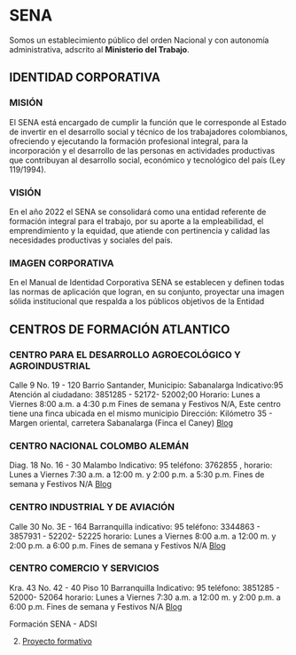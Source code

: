 # SENA
Somos un establecimiento público del orden Nacional y con autonomía administrativa, adscrito al **Ministerio del Trabajo**.

## IDENTIDAD CORPORATIVA

### MISIÓN
El SENA está  encargado de cumplir la función que le corresponde al Estado de invertir en el desarrollo social y técnico de los trabajadores colombianos, ofreciendo y ejecutando la formación profesional integral, para la incorporación y el desarrollo de las personas en actividades productivas que contribuyan al desarrollo social, económico y tecnológico del país (Ley 119/1994).​

### VISIÓN
En el año 2022 el SENA se consolidará como una entidad referente de formación integral para el trabajo, por su aporte a la empleabilidad, el emprendimiento y la equidad, que atiende con pertinencia y calidad las necesidades productivas y sociales del país.

### IMAGEN CORPORATIVA

En el Manual de Identidad Corporativa SENA se establecen y definen todas las normas de aplicación que logran, en su conjunto, proyectar una imagen sólida institucional que respalda a los públicos objetivos de la Entidad

## CENTROS DE FORMACIÓN ATLANTICO

### CENTRO PARA EL DESARROLLO AGROECOLÓGICO Y AGROINDUSTRIAL
Calle 9 No. 19 - 120 Barrio Santander, Municipio: Sabanalarga
Indicativo:95
Atención al ciudadano: 3851285 - 52172- 52002;00
Horario: Lunes a Viernes 8:00 a.m. a 4:30 p.m
Fines de semana y Festivos N/A,
Este centro tiene una finca ubicada en el mismo municipio Dirección: Kilómetro 35 - Margen oriental, carretera Sabanalarga (Finca el Caney)
[Blog](https://cedagro.blogspot.com/)

### CENTRO NACIONAL COLOMBO ALEMÁN
Diag. 18 No. 16 - 30 Malambo
Indicativo: 95
teléfono: 3762855 ,
horario: Lunes a Viernes 7:30 a.m. a 12:00 m. y 2:00 p.m. a 5:30 p.m. Fines de semana y Festivos N/A
[Blog](https://centronalcolomboaleman.blogspot.com/)

### CENTRO INDUSTRIAL Y DE AVIACIÓN
Calle 30 No. 3E - 164 Barranquilla
indicativo: 95
teléfono: 3344863 - 3857931 - 52202- 52225
horario: Lunes a Viernes 8:00 a.m. a 12:00 m. y 2:00 p.m. a 6:00 p.m. Fines de semana y Festivos N/A
[Blog](https://industrialyaviacionatlco.blogspot.com/)

### CENTRO COMERCIO Y SERVICIOS​
Kra. 43 No. 42 - 40 Piso 10 Barranquilla
Indicativo: 95
teléfono: 3851285 - 52000- 52064
horario: Lunes a Viernes 7:30 a.m. a 12:00 m. y 2:00 p.m. a 6:00 p.m. Fines de semana y Festivos N/A
[Blog](https://centrodecomercioyserviciosatl.blogspot.com/)


Formación SENA - ADSI

2. [Proyecto formativo](proyecto/readme.md)
